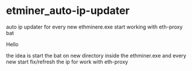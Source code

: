 # etminer_auto-ip-updater
auto ip updater for every new ethminere.exe start working with eth-proxy bat

Hello

the idea is start the bat on new directory inside the ethminer.exe and every new start fix/refresh the ip for work with eth-proxy
